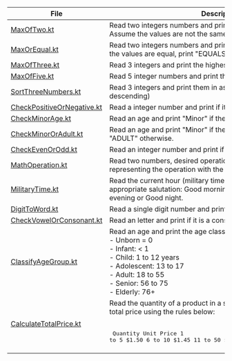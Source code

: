 | File                                                     | Description                                                                                                                                                                                                                                             |
|----------------------------------------------------------|---------------------------------------------------------------------------------------------------------------------------------------------------------------------------------------------------------------------------------------------------------|
| [MaxOfTwo.kt](MaxOfTwo.kt)                               | Read two integers numbers and print the one with highest value. Assume the values are not the same.                                                                                                                                                     |
| [MaxOrEqual.kt](MaxOrEqual.kt)                           | Read two integers numbers and print the one with highest value. If the values are equal, print "EQUALS".                                                                                                                                                |
| [MaxOfThree.kt](MaxOfThree.kt)                           | Read 3 integers and print the highest value.                                                                                                                                                                                                            |
| [MaxOfFive.kt](MaxOfFive.kt)                             | Read 5 integer numbers and print the biggest one.                                                                                                                                                                                                       |
| [SortThreeNumbers.kt](SortThreeNumbers.kt)               | Read 3 integers and print them in ascending order. (non descending)                                                                                                                                                                                     |
| [CheckPositiveOrNegative.kt](CheckPositiveOrNegative.kt) | Read a integer number and print if it is positive or negative.                                                                                                                                                                                          |
| [CheckMinorAge.kt](CheckMinorAge.kt)                     | Read an age and print "Minor" if the age is smaller than 18.                                                                                                                                                                                            |
| [CheckMinorOrAdult.kt](CheckMinorOrAdult.kt)             | Read an age and print "Minor" if the age is smaller than 18 and "ADULT" otherwise.                                                                                                                                                                      |
| [CheckEvenOrOdd.kt](CheckEvenOrOdd.kt)                   | Read an integer number and print if the number is Even or Odd.                                                                                                                                                                                          |
| [MathOperation.kt](MathOperation.kt)                     | Read two numbers, desired operations (+, -, *, /) and print an string representing the operation with the result.                                                                                                                                       |
| [MilitaryTime.kt](MilitaryTime.kt)                       | Read the current hour (military time: 0 to 23) and print the appropriate salutation: Good morning, Good Afternoon, Good evening or Good night.                                                                                                          |
| [DigitToWord.kt](DigitToWord.kt)                         | Read a single digit number and print the description (name).                                                                                                                                                                                            |
| [CheckVowelOrConsonant.kt](CheckVowelOrConsonant.kt)     | Read an letter and print if it is a consonant or vowel.                                                                                                                                                                                                 |
| [ClassifyAgeGroup.kt](ClassifyAgeGroup.kt)               | Read an age and print the age classification using the table below: <br/>- Unborn = 0 <br/>- Infant: < 1 <br/>- Child: 1 to 12 years <br/>- Adolescent: 13 to 17 <br/>- Adult: 18 to 55 <br/>- Senior: 56 to 75 <br/>- Elderly: 76+                     |
| [CalculateTotalPrice.kt](CalculateTotalPrice.kt)         | Read the quantity of a product in a shopping card and calculate the total price using the rules below:<br/><br/> <pre> Quantity      Unit Price 1 to 5        $1.50 6 to 10       $1.45 11 to 50     $1.40 50 to 100    $1.30 >100         $1.20 </pre> |
|                                                          |                                                                                                                                                                                                                                                         |